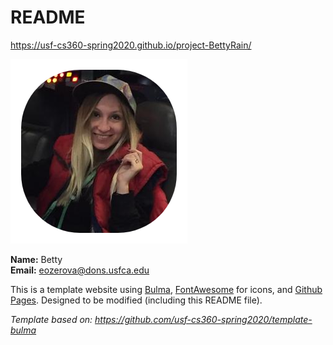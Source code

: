 # README

<https://usf-cs360-spring2020.github.io/project-BettyRain/>

![Profile Image](profile.png)

**Name:** Betty </br>
**Email:** <eozerova@dons.usfca.edu>

This is a template website using [Bulma](https://bulma.io/), [FontAwesome](https://origin.fontawesome.com/) for icons, and [Github Pages](). Designed to be modified (including this README file).

*Template based on: <https://github.com/usf-cs360-spring2020/template-bulma>*
